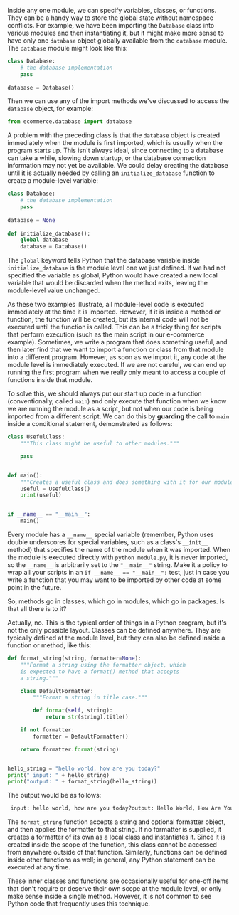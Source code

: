 Inside any one module, we can specify  variables, classes, or functions. They can be a handy way to store the  global state without namespace conflicts. For example, we have been  importing the `Database` class into various modules and then instantiating it, but it might make more sense to have only one `database` object globally available from the `database` module. The `database` module might look like this:

```python
class Database: 
    # the database implementation 
    pass 
 
database = Database() 
```

Then we can use any of the import methods we've discussed to access the `database` object, for example:

```python
from ecommerce.database import database 
```

A problem with the preceding class is that the `database`  object is created immediately when the module is first imported, which  is usually when the program starts up. This isn't always ideal, since  connecting to a database can take a while, slowing down startup, or the  database connection information may not yet be available. We could delay  creating the database until it is actually needed by calling an `initialize_database` function to create a module-level variable:

```python
class Database: 
    # the database implementation 
    pass 
 
database = None 
 
def initialize_database(): 
    global database 
    database = Database() 
```

The `global` keyword tells Python that the database variable inside `initialize_database`  is the module level one we just defined. If we had not specified the  variable as global, Python would have created a new local variable that  would be discarded when the method exits, leaving the module-level value  unchanged.

As these two examples illustrate, all module-level  code is executed immediately at the time it is imported. However, if it  is inside a method or function, the function will be created, but its  internal code will not be executed until the function is called. This  can be a tricky thing for scripts that perform execution (such as the  main script in our e-commerce example). Sometimes, we write a program  that does something useful, and then later find that we want to import a  function or class from that module into a different program. However,  as soon as we import it, any code at the module level is immediately  executed. If we are not careful, we can end up running the first program  when we really only meant to access a couple of functions inside that  module.

To solve this, we should always put our start up code in a function (conventionally, called `main`)  and only execute that function when we know we are running the module  as a script, but not when our code is being imported from a different  script. We can do this by **guarding** the call to `main` inside a conditional statement, demonstrated as follows:

```python
class UsefulClass:
    """This class might be useful to other modules."""

    pass


def main():
    """Creates a useful class and does something with it for our module."""
    useful = UsefulClass()
    print(useful)


if __name__ == "__main__":
    main()
```

Every module has a `__name__` special variable (remember, Python uses double underscores for special variables, such as a class's `__init__` method) that specifies the name of the module when it was imported. When the module is executed directly with `python module.py`, it is never imported, so the `__name__` is arbitrarily set to the `"__main__"` string. Make it a policy to wrap all your scripts in an `if __name__ == "__main__":` test, just in case you write a function that you may want to be imported by other code at some point in the future.

So, methods go in classes, which go in modules, which go in packages. Is that all there is to it?

Actually,  no. This is the typical order of things in a Python program, but it's  not the only possible layout. Classes can be defined anywhere. They are  typically defined at the module level, but they can also be defined  inside a function or method, like this:

```python
def format_string(string, formatter=None):
    """Format a string using the formatter object, which 
    is expected to have a format() method that accepts 
    a string."""

    class DefaultFormatter:
        """Format a string in title case."""

        def format(self, string):
            return str(string).title()

    if not formatter:
        formatter = DefaultFormatter()

    return formatter.format(string)


hello_string = "hello world, how are you today?"
print(" input: " + hello_string)
print("output: " + format_string(hello_string))
```

The output would be as follows:

```reStructuredText
 input: hello world, how are you today?output: Hello World, How Are You Today?
```

The `format_string`  function accepts a string and optional formatter object, and then  applies the formatter to that string. If no formatter is supplied, it  creates a formatter  of its own as a local class and instantiates it. Since it is created  inside the scope of the function, this class cannot be accessed from  anywhere outside of that function. Similarly, functions can be defined  inside other functions as well; in general, any Python statement can be  executed at any time.

These inner classes and functions are  occasionally useful for one-off items that don't require or deserve  their own scope at the module level, or only make sense inside a single  method. However, it is not common to see Python code that frequently  uses this technique.